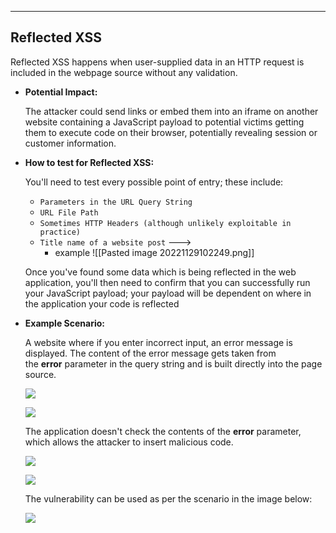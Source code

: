 --- ---

<h2>Reflected XSS</h2>

Reflected XSS happens when user-supplied data in an HTTP request is included in the webpage source without any validation.

- **Potential Impact:**  
  
	The attacker could send links or embed them into an iframe on another website containing a JavaScript payload to potential victims getting them to execute code on their browser, potentially revealing session or customer information.

- **How to test for Reflected XSS:**  

	You'll need to test every possible point of entry; these include:

	-   `Parameters in the URL Query String`
	-   `URL File Path`
	-   `Sometimes HTTP Headers (although unlikely exploitable in practice)`
	-   `Title name of a website post` ---> 
		- example
			![[Pasted image 20221129102249.png]] 

   
	Once you've found some data which is being reflected in the web application, you'll then need to confirm that you can successfully run your JavaScript payload; your payload will be dependent on where in the application your code is reflected

- **Example Scenario:**  
  
	A website where if you enter incorrect input, an error message is displayed. The content of the error message gets taken from the **error** parameter in the query string and is built directly into the page source.

	![](https://tryhackme-images.s3.amazonaws.com/user-uploads/5efe36fb68daf465530ca761/room-content/a5b0dbc4d2f1f69988f82f2c5d53f6ed.png)  

	![](https://tryhackme-images.s3.amazonaws.com/user-uploads/5efe36fb68daf465530ca761/room-content/7f90b73106d655b07874943f93533f7b.png)  

	The application doesn't check the contents of the **error** parameter, which allows the attacker to insert malicious code.

	![](https://tryhackme-images.s3.amazonaws.com/user-uploads/5efe36fb68daf465530ca761/room-content/66743e9fa50b4c5793f070eb505f72d1.png)  

	![](https://tryhackme-images.s3.amazonaws.com/user-uploads/5efe36fb68daf465530ca761/room-content/24e50d95cecfc3783bd1a3a4fecbf310.png)  

	The vulnerability can be used as per the scenario in the image below:


	![](https://tryhackme-images.s3.amazonaws.com/user-uploads/5efe36fb68daf465530ca761/room-content/8e3bffe500771c03366de569c3565058.png)  
